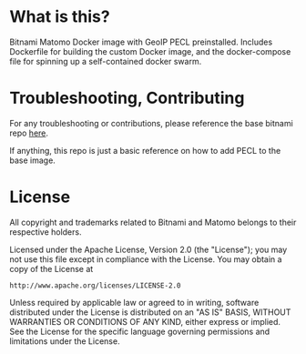 # What is this?

Bitnami Matomo Docker image with GeoIP PECL preinstalled. Includes Dockerfile for building the custom Docker image, and the docker-compose file for spinning up a self-contained docker swarm.

# Troubleshooting, Contributing

For any troubleshooting or contributions, please reference the base bitnami repo [here](https://github.com/bitnami/bitnami-docker-matomo).

If anything, this repo is just a basic reference on how to add PECL to the base image.

# License

All copyright and trademarks related to Bitnami and Matomo belongs to their respective holders.

Licensed under the Apache License, Version 2.0 (the "License"); you may not use this file except in compliance with the License. You may obtain a copy of the License at

```
http://www.apache.org/licenses/LICENSE-2.0
```

Unless required by applicable law or agreed to in writing, software distributed under the License is distributed on an "AS IS" BASIS, WITHOUT WARRANTIES OR CONDITIONS OF ANY KIND, either express or implied. See the License for the specific language governing permissions and limitations under the License.
